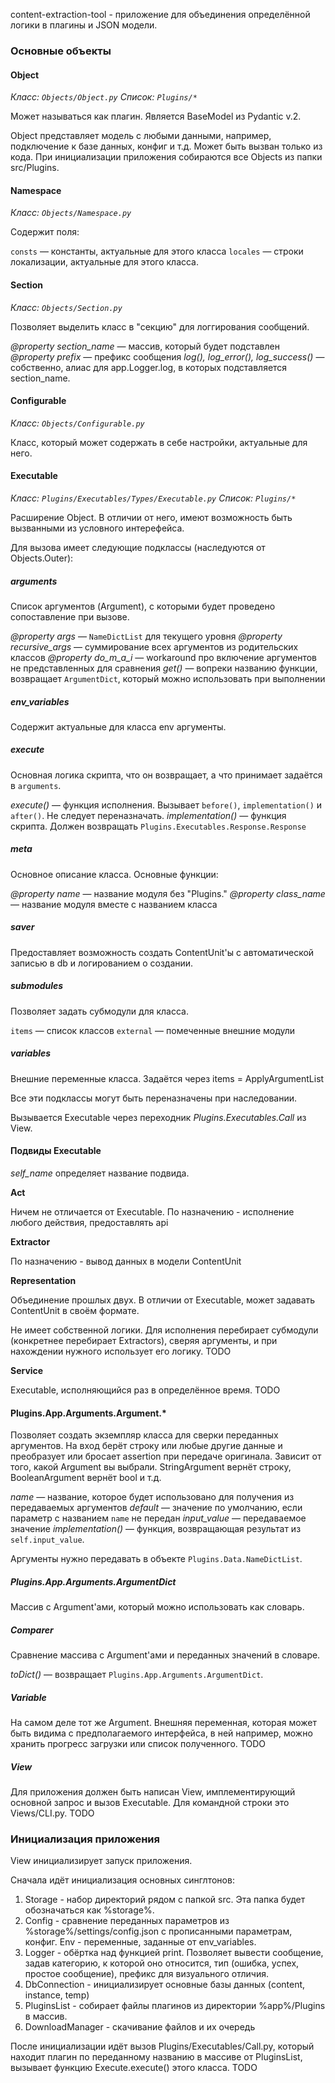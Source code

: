 content-extraction-tool - приложение для объединения определённой логики в плагины и JSON модели.

### Основные объекты

#### Object

*Класс: `Objects/Object.py`*
*Список: `Plugins/*`*

Может называться как плагин. Является BaseModel из Pydantic v.2.

Object представляет модель с любыми данными, например, подключение к базе данных, конфиг и т.д. Может быть вызван только из кода. При инициализации приложения собираются все Objects из папки src/Plugins.

#### Namespace

*Класс: `Objects/Namespace.py`*

Содержит поля: 

`consts` — константы, актуальные для этого класса
`locales` — строки локализации, актуальные для этого класса.

#### Section

*Класс: `Objects/Section.py`*

Позволяет выделить класс в "секцию" для логгирования сообщений.

*@property section_name* — массив, который будет подставлен
*@property prefix* — префикс сообщения
*log(), log_error(), log_success()* — собственно, алиас для app.Logger.log, в которых подставляется section_name.

#### Configurable

*Класс: `Objects/Configurable.py`*

Класс, который может содержать в себе настройки, актуальные для него.

#### Executable

*Класс: `Plugins/Executables/Types/Executable.py`*
*Список: `Plugins/*`*

Расширение Object. В отличии от него, имеют возможность быть вызванными из условного интерефейса.

Для вызова имеет следующие подклассы (наследуются от Objects.Outer):

##### arguments

Список аргументов (Argument), с которыми будет проведено сопоставление при вызове. 

*@property args* — `NameDictList` для текущего уровня
*@property recursive_args* — суммирование всех аргументов из родительских классов
*@property do_m_a_i* — workaround про включение аргументов не представленных для сравнения
*get()* — вопреки названию функции, возвращает `ArgumentDict`, который можно использовать при выполнении

##### env_variables

Содержит актуальные для класса env аргументы.

##### execute

Основная логика скрипта, что он возвращает, а что принимает задаётся в `arguments`.

*execute()* — функция исполнения. Вызывает `before()`, `implementation()` и `after()`. Не следует переназначать.
*implementation()* — функция скрипта. Должен возвращать `Plugins.Executables.Response.Response`

##### meta

Основное описание класса. Основные функции:

*@property name* — название модуля без "Plugins."
*@property class_name* — название модуля вместе с названием класса

##### saver

Предоставляет возможность создать ContentUnit'ы с автоматической записью в db и логированием о создании.

##### submodules

Позволяет задать субмодули для класса.

`items` — список классов
`external` — помеченные внешние модули

##### variables

Внешние переменные класса. Задаётся через items = ApplyArgumentList

Все эти подклассы могут быть переназначены при наследовании.

Вызывается Executable через переходник *Plugins.Executables.Call* из View.

#### Подвиды Executable

*self_name* определяет название подвида.

**Act**

Ничем не отличается от Executable. По назначению - исполнение любого действия, предоставлять api

**Extractor**

По назначению - вывод данных в модели ContentUnit

**Representation**

Объединение прошлых двух. В отличии от Executable, может задавать ContentUnit в своём формате.

Не имеет собственной логики. Для исполнения перебирает субмодули (конкретнее перебирает Extractors), сверяя аргументы, и при нахождении нужного использует его логику. TODO

**Service**

Executable, исполняющийся раз в определённое время. TODO

#### Plugins.App.Arguments.Argument.*

Позволяет создать экземпляр класса для сверки переданных аргументов. На вход берёт строку или любые другие данные и преобразует или бросает assertion при передаче оригинала. Зависит от того, какой Argument вы выбрали. StringArgument вернёт строку, BooleanArgument вернёт bool и т.д.

*name* — название, которое будет использовано для получения из передаваемых аргументов
*default* — значение по умолчанию, если параметр с названием `name` не передан
*input_value* — передаваемое значение
*implementation()* — функция, возвращающая результат из `self.input_value`.

Аргументы нужно передавать в объекте `Plugins.Data.NameDictList`.

##### Plugins.App.Arguments.ArgumentDict

Массив с Argument'ами, который можно использовать как словарь.

##### Comparer

Сравнение массива с Argument'ами и переданных значений в словаре.

*toDict()* — возвращает `Plugins.App.Arguments.ArgumentDict`.

##### Variable

На самом деле тот же Argument. Внешняя переменная, которая может быть видима с предполагаемого интерфейса, в ней например, можно хранить прогресс загрузки или список полученного. TODO

##### View

Для приложения должен быть написан View, имплементирующий основной запрос и вызов Executable. Для командной строки это Views/CLI.py. TODO

### Инициализация приложения

View инициализирует запуск приложения. 

Сначала идёт инициализация основных синглтонов:
1. Storage - набор директорий рядом с папкой src. Эта папка будет обозначаться как %storage%.
2. Config - сравнение переданных параметров из %storage%/settings/config.json с прописанными параметрам, конфиг. Env - переменные, заданные от env_variables.
3. Logger - обёртка над функцией print. Позволяет вывести сообщение, задав категорию, к которой оно относится, тип (ошибка, успех, простое сообщение), префикс для визуального отличия.
4. DbConnection - инициализирует основные базы данных (content, instance, temp)
5. PluginsList - собирает файлы плагинов из директории %app%/Plugins в массив. 
6. DownloadManager - скачивание файлов и их очередь

После инициализации идёт вызов Plugins/Executables/Call.py, который находит плагин по переданному названию в массиве от PluginsList, вызывает функцию Execute.execute() этого класса. TODO
